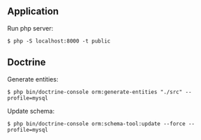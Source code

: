 Application
-------
Run php server:
```
$ php -S localhost:8000 -t public
```

Doctrine
--------
Generate entities:
```
$ php bin/doctrine-console orm:generate-entities "./src" --profile=mysql
```

Update schema:
```
$ php bin/doctrine-console orm:schema-tool:update --force --profile=mysql
```
